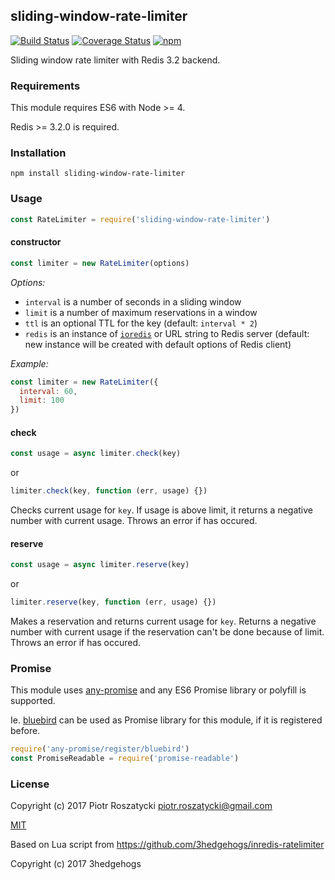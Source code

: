 ## sliding-window-rate-limiter

[![Build Status](https://secure.travis-ci.org/dex4er/js-sliding-window-rate-limiter.svg)](http://travis-ci.org/dex4er/js-sliding-window-rate-limiter) [![Coverage Status](https://coveralls.io/repos/github/dex4er/js-sliding-window-rate-limiter/badge.svg)](https://coveralls.io/github/dex4er/js-sliding-window-rate-limiter) [![npm](https://img.shields.io/npm/v/sliding-window-rate-limiter.svg)](https://www.npmjs.com/package/sliding-window-rate-limiter)

Sliding window rate limiter with Redis 3.2 backend.

### Requirements

This module requires ES6 with Node >= 4.

Redis >= 3.2.0 is required.

### Installation

```shell
npm install sliding-window-rate-limiter
```

### Usage

```js
const RateLimiter = require('sliding-window-rate-limiter')
```

#### constructor

```js
const limiter = new RateLimiter(options)
```

_Options:_

* `interval` is a number of seconds in a sliding window
* `limit` is a number of maximum reservations in a window
* `ttl` is an optional TTL for the key (default: `interval * 2`)
* `redis` is an instance of [`ioredis`](https://www.npmjs.com/package/ioredis)
  or URL string to Redis server (default: new instance will be created with
  default options of Redis client)

_Example:_

```js
const limiter = new RateLimiter({
  interval: 60,
  limit: 100
})
```

#### check

```js
const usage = async limiter.check(key)
```

or

```js
limiter.check(key, function (err, usage) {})
```

Checks current usage for `key`. If usage is above limit, it returns a negative
number with current usage. Throws an error if has occured.

#### reserve

```js
const usage = async limiter.reserve(key)
```

or

```js
limiter.reserve(key, function (err, usage) {})
```

Makes a reservation and returns current usage for `key`. Returns a negative
number with current usage if the reservation can't be done because of limit.
Throws an error if has occured.

### Promise

This module uses [any-promise](https://www.npmjs.com/package/any-promise) and
any ES6 Promise library or polyfill is supported.

Ie. [bluebird](https://www.npmjs.com/package/bluebird) can be used as Promise
library for this module, if it is registered before.

```js
require('any-promise/register/bluebird')
const PromiseReadable = require('promise-readable')
```

### License

Copyright (c) 2017 Piotr Roszatycki <piotr.roszatycki@gmail.com>

[MIT](https://opensource.org/licenses/MIT)

Based on Lua script from https://github.com/3hedgehogs/inredis-ratelimiter

Copyright (c) 2017 3hedgehogs
